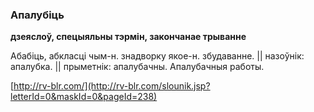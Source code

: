 ### Апалубіць
**дзеяслоў, спецыяльны тэрмін, закончанае трыванне**

Абабіць, абкласці чым-н. знадворку якое-н. збудаванне. || назоўнік: апалубка. || прыметнік: апалубачны. Апалубачныя работы.

<a rel="author">[http://rv-blr.com/](http://rv-blr.com/slounik.jsp?letterId=0&maskId=0&pageId=238)</a>
